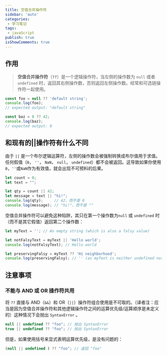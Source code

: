 ```yaml
---
title: 空值合并操作符
sidebar: 'auto'
categories:
 - 学习笔记
tags:
 - javaScript
publish: true
isShowComments: true
---
```


## 作用



> **空值合并操作符**（**`??`**）是一个逻辑操作符，当左侧的操作数为 `null` 或者 `undefined` 时，返回其右侧操作数，否则返回左侧操作数。经常和可选链操作符一起使用。

```javascript
const foo = null ?? 'default string';
console.log(foo);
// expected output: "default string"

const baz = 0 ?? 42;
console.log(baz);
// expected output: 0
```



## 和现有的||操作符有什么不同



由于 `||` 是一个布尔逻辑运算符，左侧的操作数会被强制转换成布尔值用于求值。任何假值（`0`， `''`， `NaN`， `null`， `undefined`）都不会被返回。这导致如果你使用`0`，`''`或`NaN`作为有效值，就会出现不可预料的后果。

```javascript
let count = 0;
let text = "";

let qty = count || 42;
let message = text || "hi!";
console.log(qty);     // 42，而不是 0
console.log(message); // "hi!"，而不是 ""
```



空值合并操作符可以避免这种陷阱，其只在第一个操作数为`null` 或 `undefined` 时（而不是其它假值）返回第二个操作数：

```javascript
let myText = ''; // An empty string (which is also a falsy value)

let notFalsyText = myText || 'Hello world';
console.log(notFalsyText); // Hello world

let preservingFalsy = myText ?? 'Hi neighborhood';
console.log(preservingFalsy); // '' (as myText is neither undefined nor null)
```



## 注意事项

### 不能与 AND 或 OR 操作符共用

将 `??` 直接与 AND（`&&`）和 OR（`||`）操作符组合使用是不可取的。（译者注：应当是因为空值合并操作符和其他逻辑操作符之间的运算优先级/运算顺序是未定义的）这种情况下会抛出 `SyntaxError` 。

```javascript
null || undefined ?? "foo"; // 抛出 SyntaxError
true || undefined ?? "foo"; // 抛出 SyntaxError
```

但是，如果使用括号来显式表明运算优先级，是没有问题的：

```javascript
(null || undefined ) ?? "foo"; // 返回 "foo"
```
